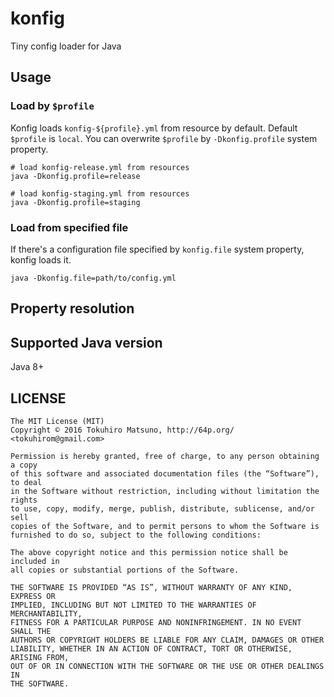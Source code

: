 # konfig

Tiny config loader for Java

## Usage

### Load by `$profile`

Konfig loads `konfig-${profile}.yml` from resource by default.
Default `$profile` is `local`. You can overwrite `$profile` by `-Dkonfig.profile`
system property.

    # load konfig-release.yml from resources
    java -Dkonfig.profile=release

    # load konfig-staging.yml from resources
    java -Dkonfig.profile=staging

### Load from specified file

If there's a configuration file specified by `konfig.file` system property,
konfig loads it.

    java -Dkonfig.file=path/to/config.yml

## Property resolution

## Supported Java version

Java 8+

## LICENSE

    The MIT License (MIT)
    Copyright © 2016 Tokuhiro Matsuno, http://64p.org/ <tokuhirom@gmail.com>
    
    Permission is hereby granted, free of charge, to any person obtaining a copy
    of this software and associated documentation files (the “Software”), to deal
    in the Software without restriction, including without limitation the rights
    to use, copy, modify, merge, publish, distribute, sublicense, and/or sell
    copies of the Software, and to permit persons to whom the Software is
    furnished to do so, subject to the following conditions:
    
    The above copyright notice and this permission notice shall be included in
    all copies or substantial portions of the Software.
    
    THE SOFTWARE IS PROVIDED “AS IS”, WITHOUT WARRANTY OF ANY KIND, EXPRESS OR
    IMPLIED, INCLUDING BUT NOT LIMITED TO THE WARRANTIES OF MERCHANTABILITY,
    FITNESS FOR A PARTICULAR PURPOSE AND NONINFRINGEMENT. IN NO EVENT SHALL THE
    AUTHORS OR COPYRIGHT HOLDERS BE LIABLE FOR ANY CLAIM, DAMAGES OR OTHER
    LIABILITY, WHETHER IN AN ACTION OF CONTRACT, TORT OR OTHERWISE, ARISING FROM,
    OUT OF OR IN CONNECTION WITH THE SOFTWARE OR THE USE OR OTHER DEALINGS IN
    THE SOFTWARE.

